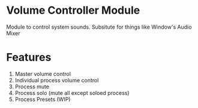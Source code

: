 # Volume Controller Module
Module to control system sounds. Subsitute for things like Window's Audio Mixer

# Features
1. Master volume control
2. Individual process volume control
3. Process mute
4. Process solo (mute all except soloed process)
5. Process Presets (WIP)
